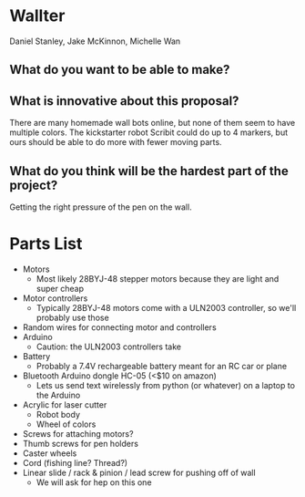 # Wallter

Daniel Stanley, Jake McKinnon, Michelle Wan

## What do you want to be able to make?

## What is innovative about this proposal?
There are many homemade wall bots online, but none of them seem to have multiple colors. The kickstarter robot Scribit could do up to 4 markers, but ours should be able to do more with fewer moving parts.

## What do you think will be the hardest part of the project?
Getting the right pressure of the pen on the wall.

# Parts List
- Motors
  - Most likely 28BYJ-48 stepper motors because they are light and super cheap
- Motor controllers
  - Typically 28BYJ-48 motors come with a ULN2003 controller, so we'll probably use those
- Random wires for connecting motor and controllers
- Arduino
  - Caution: the ULN2003 controllers take 
- Battery
  - Probably a 7.4V rechargeable battery meant for an RC car or plane
- Bluetooth Arduino dongle HC-05 (<$10 on amazon)
  - Lets us send text wirelessly from python (or whatever) on a laptop to the Arduino
- Acrylic for laser cutter 
  - Robot body
  - Wheel of colors
- Screws for attaching motors?
- Thumb screws for pen holders
- Caster wheels
- Cord (fishing line? Thread?)
- Linear slide / rack & pinion / lead screw for pushing off of wall
  - We will ask for hep on this one
